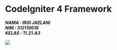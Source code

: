 # CodeIgniter 4 Framework

***NAMA : IRGI JAELANI*** <br/>
***NIM : 312110618*** <br/>
***KELAS : TI.21.A3*** <br/>

![](https://github.com/irgizl/Lab7-Web/commit/f71cb70939acb24b5a593c5ed05c89912cd2843c#diff-94357a64878fea37654100adadc27a8fc0e27c4652ba31a964300442fd360313)
